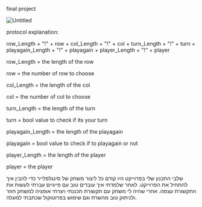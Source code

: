 final project


![Untitled](https://github.com/tox1234/final-project/assets/102309965/a951c0ce-f078-493f-8912-b8a79aee2040)


protocol explanation:

row_Length + "!" + row + col_Length + "!" + col + turn_Length + "!" + turn + playagain_Length + "!" + playagain + player_Length + "!" + player

row_Length = the length of the row

row = the number of row to choose

col_Length = the length of the col

col = the number of col to choose

turn_Length = the length of the turn

turn = bool value to check if its your turn

playagain_Length = the length of the playagain

playagain = bool value to check if to playagain or not

player_Length = the length of the player

player = the player


שלבי התכנון שלי בפרוייקט היו קודם כל ליצור משחק של סינגלפלייר כדי להבין איך להתחיל את הפרוייקט. לאחר שלמדתי איך עובדים טוב עם פייגיים עברתי לעשות את התקשורת עצמה. אחרי שהיה לי משחק עם תקשורת תכננתי ויצרתי אופציה למשחק חוזר ולניתוק טוב מהשרת וגם שימוש בפרוטוקול שכתבתי למעלה.
